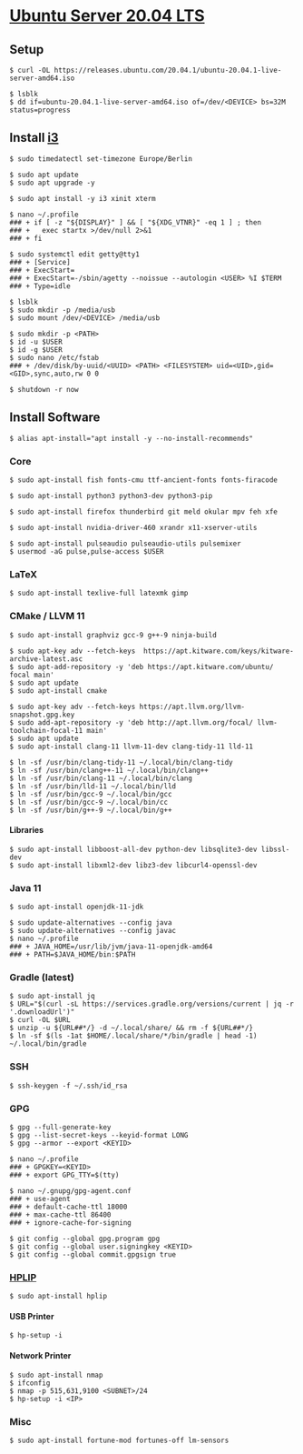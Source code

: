<!-- https://daringfireball.net/projects/markdown/syntax.text -->

[Ubuntu Server 20.04 LTS](https://ubuntu.com/server)
====================================================================================================

Setup
----------------------------------------------------------------------------------------------------

```console
$ curl -OL https://releases.ubuntu.com/20.04.1/ubuntu-20.04.1-live-server-amd64.iso
```

<!-- https://ubuntu.com/download/iot/installation-media#ubuntu -->

```console
$ lsblk
$ dd if=ubuntu-20.04.1-live-server-amd64.iso of=/dev/<DEVICE> bs=32M status=progress
```

Install [i3](https://i3wm.org/)
----------------------------------------------------------------------------------------------------

```console
$ sudo timedatectl set-timezone Europe/Berlin
```

```console
$ sudo apt update
$ sudo apt upgrade -y
```

```console
$ sudo apt install -y i3 xinit xterm
```

<!-- https://wiki.archlinux.org/index.php/Xinit#Autostart_X_at_login -->

```console
$ nano ~/.profile
### + if [ -z "${DISPLAY}" ] && [ "${XDG_VTNR}" -eq 1 ] ; then
### +   exec startx >/dev/null 2>&1
### + fi
```

<!-- https://wiki.archlinux.org/index.php/Getty#Automatic_login_to_virtual_console -->

```console
$ sudo systemctl edit getty@tty1
### + [Service]
### + ExecStart=
### + ExecStart=-/sbin/agetty --noissue --autologin <USER> %I $TERM
### + Type=idle

```

```console
$ lsblk 
$ sudo mkdir -p /media/usb
$ sudo mount /dev/<DEVICE> /media/usb
```

```console
$ sudo mkdir -p <PATH>
$ id -u $USER
$ id -g $USER
$ sudo nano /etc/fstab
### + /dev/disk/by-uuid/<UUID> <PATH> <FILESYSTEM> uid=<UID>,gid=<GID>,sync,auto,rw 0 0
```

```console
$ shutdown -r now
```

Install Software
----------------------------------------------------------------------------------------------------

```console
$ alias apt-install="apt install -y --no-install-recommends"
```

### Core ###

```console
$ sudo apt-install fish fonts-cmu ttf-ancient-fonts fonts-firacode
```

```console
$ sudo apt-install python3 python3-dev python3-pip
```

```console
$ sudo apt-install firefox thunderbird git meld okular mpv feh xfe
```

```console
$ sudo apt-install nvidia-driver-460 xrandr x11-xserver-utils
```

```console
$ sudo apt-install pulseaudio pulseaudio-utils pulsemixer
$ usermod -aG pulse,pulse-access $USER
```

### LaTeX ###

```console
$ sudo apt-install texlive-full latexmk gimp
```

### CMake / LLVM 11 ###

```console
$ sudo apt-install graphviz gcc-9 g++-9 ninja-build
```

```console
$ sudo apt-key adv --fetch-keys  https://apt.kitware.com/keys/kitware-archive-latest.asc
$ sudo apt-add-repository -y 'deb https://apt.kitware.com/ubuntu/ focal main'
$ sudo apt update
$ sudo apt-install cmake
```

```console
$ sudo apt-key adv --fetch-keys https://apt.llvm.org/llvm-snapshot.gpg.key
$ sudo add-apt-repository -y 'deb http://apt.llvm.org/focal/ llvm-toolchain-focal-11 main'
$ sudo apt update
$ sudo apt-install clang-11 llvm-11-dev clang-tidy-11 lld-11
```

```console
$ ln -sf /usr/bin/clang-tidy-11 ~/.local/bin/clang-tidy
$ ln -sf /usr/bin/clang++-11 ~/.local/bin/clang++
$ ln -sf /usr/bin/clang-11 ~/.local/bin/clang
$ ln -sf /usr/bin/lld-11 ~/.local/bin/lld
$ ln -sf /usr/bin/gcc-9 ~/.local/bin/gcc
$ ln -sf /usr/bin/gcc-9 ~/.local/bin/cc
$ ln -sf /usr/bin/g++-9 ~/.local/bin/g++
```

#### Libraries ####

```console
$ sudo apt-install libboost-all-dev python-dev libsqlite3-dev libssl-dev
$ sudo apt-install libxml2-dev libz3-dev libcurl4-openssl-dev
```

### Java 11 ###

```console
$ sudo apt-install openjdk-11-jdk
```

```console
$ sudo update-alternatives --config java
$ sudo update-alternatives --config javac
$ nano ~/.profile
### + JAVA_HOME=/usr/lib/jvm/java-11-openjdk-amd64
### + PATH=$JAVA_HOME/bin:$PATH
```

### Gradle (latest) ###

<!-- https://gradle.org/releases -->

```console
$ sudo apt-install jq
$ URL="$(curl -sL https://services.gradle.org/versions/current | jq -r '.downloadUrl')"
$ curl -OL $URL
$ unzip -u ${URL##*/} -d ~/.local/share/ && rm -f ${URL##*/}
$ ln -sf $(ls -1at $HOME/.local/share/*/bin/gradle | head -1) ~/.local/bin/gradle
```

### SSH ###

```console
$ ssh-keygen -f ~/.ssh/id_rsa
```

### GPG ###

<!-- https://docs.github.com/en/github/authenticating-to-github/generating-a-new-gpg-key -->

```console
$ gpg --full-generate-key
$ gpg --list-secret-keys --keyid-format LONG
$ gpg --armor --export <KEYID>
```

```console
$ nano ~/.profile
### + GPGKEY=<KEYID>
### + export GPG_TTY=$(tty)
```

```console
$ nano ~/.gnupg/gpg-agent.conf 
### + use-agent
### + default-cache-ttl 18000
### + max-cache-ttl 86400
### + ignore-cache-for-signing
```

```console
$ git config --global gpg.program gpg
$ git config --global user.signingkey <KEYID>
$ git config --global commit.gpgsign true
```

### [HPLIP](https://developers.hp.com/hp-linux-imaging-and-printing) ###

```console
$ sudo apt-install hplip
```

#### USB Printer ####

```console
$ hp-setup -i
```

#### Network Printer ####

<!-- https://support.hp.com/us-en/document/c02480766 -->

```console
$ sudo apt-install nmap
$ ifconfig
$ nmap -p 515,631,9100 <SUBNET>/24
$ hp-setup -i <IP>
```

### Misc ###

```console
$ sudo apt-install fortune-mod fortunes-off lm-sensors
```

<!--       _
       .__(.)< (SHIBBOLEET)
        \___)   
 ~~~~~~~~~~~~~~~~~~-->
